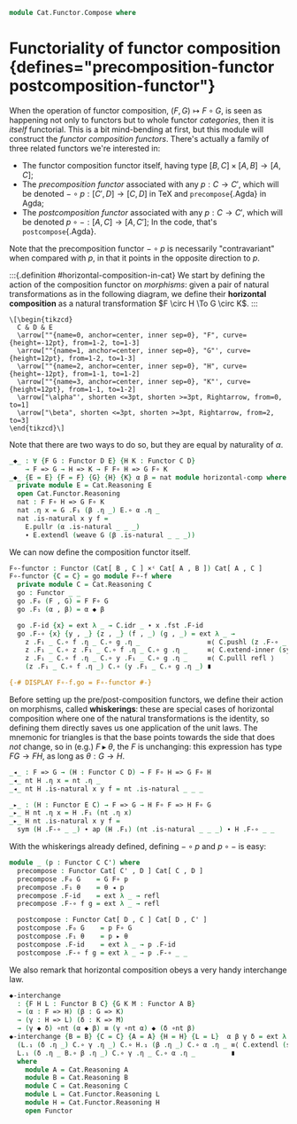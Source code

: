 <!--
```agda
open import Cat.Functor.Naturality
open import Cat.Instances.Product
open import Cat.Functor.Base
open import Cat.Prelude

import Cat.Functor.Reasoning
import Cat.Reasoning
import Cat.Morphism

open Functor
open _=>_
```
-->

```agda
module Cat.Functor.Compose where
```

# Functoriality of functor composition {defines="precomposition-functor postcomposition-functor"}

When the operation of functor composition, $(F, G) \mapsto F \circ G$,
is seen as happening not only to functors but to whole functor
_categories_, then it is _itself_ functorial. This is a bit mind-bending
at first, but this module will construct the _functor composition
functors_. There's actually a family of three related functors we're
interested in:

- The functor composition functor itself, having type $[B, C] \times [A,
B] \to [A,C]$;
- The _precomposition functor_ associated with any $p : C \to C'$, which
will be denoted $- \circ p : [C', D] \to [C,D]$ in TeX and `precompose`{.Agda} in Agda;
- The _postcomposition functor_ associated with any $p : C \to C'$,
which will be denoted $p \circ - : [A,C] \to [A,C']$; In the code, that's
`postcompose`{.Agda}.

Note that the precomposition functor $- \circ p$ is necessarily
"contravariant" when compared with $p$, in that it points in the
opposite direction to $p$.

<!--
```agda
private variable
  o ℓ : Level
  A B C C' D E : Precategory o ℓ
  F G H K L M : Functor C D
  α β γ : F => G
```
-->

:::{.definition #horizontal-composition-in-cat}
We start by defining the action of the composition functor on *morphisms*:
given a pair of natural transformations as in the following diagram, we
define their **horizontal composition** as a natural transformation
$F \circ H \To G \circ K$.
:::

~~~{.quiver}
\[\begin{tikzcd}
  C & D & E
  \arrow[""{name=0, anchor=center, inner sep=0}, "F", curve={height=-12pt}, from=1-2, to=1-3]
  \arrow[""{name=1, anchor=center, inner sep=0}, "G"', curve={height=12pt}, from=1-2, to=1-3]
  \arrow[""{name=2, anchor=center, inner sep=0}, "H", curve={height=-12pt}, from=1-1, to=1-2]
  \arrow[""{name=3, anchor=center, inner sep=0}, "K"', curve={height=12pt}, from=1-1, to=1-2]
  \arrow["\alpha"', shorten <=3pt, shorten >=3pt, Rightarrow, from=0, to=1]
  \arrow["\beta", shorten <=3pt, shorten >=3pt, Rightarrow, from=2, to=3]
\end{tikzcd}\]
~~~

Note that there are two ways to do so, but they are equal by naturality
of $\alpha$.

```agda
_◆_ : ∀ {F G : Functor D E} {H K : Functor C D}
    → F => G → H => K → F F∘ H => G F∘ K
_◆_ {E = E} {F = F} {G} {H} {K} α β = nat module horizontal-comp where
  private module E = Cat.Reasoning E
  open Cat.Functor.Reasoning
  nat : F F∘ H => G F∘ K
  nat .η x = G .F₁ (β .η _) E.∘ α .η _
  nat .is-natural x y f =
    E.pullr (α .is-natural _ _ _)
    ∙ E.extendl (weave G (β .is-natural _ _ _))
```

<!--
```agda
{-# DISPLAY horizontal-comp.nat f g = f ◆ g #-}
```
-->

We can now define the composition functor itself.

```agda
F∘-functor : Functor (Cat[ B , C ] ×ᶜ Cat[ A , B ]) Cat[ A , C ]
F∘-functor {C = C} = go module F∘-f where
  private module C = Cat.Reasoning C
  go : Functor _ _
  go .F₀ (F , G) = F F∘ G
  go .F₁ (α , β) = α ◆ β

  go .F-id {x} = ext λ _ → C.idr _ ∙ x .fst .F-id
  go .F-∘ {x} {y , _} {z , _} (f , _) (g , _) = ext λ _ →
    z .F₁ _ C.∘ f .η _ C.∘ g .η _                 ≡⟨ C.pushl (z .F-∘ _ _) ⟩
    z .F₁ _ C.∘ z .F₁ _ C.∘ f .η _ C.∘ g .η _     ≡⟨ C.extend-inner (sym (f .is-natural _ _ _)) ⟩
    z .F₁ _ C.∘ f .η _ C.∘ y .F₁ _ C.∘ g .η _     ≡⟨ C.pulll refl ⟩
    (z .F₁ _ C.∘ f .η _) C.∘ (y .F₁ _ C.∘ g .η _) ∎

{-# DISPLAY F∘-f.go = F∘-functor #-}
```

Before setting up the pre/post-composition functors, we define their
action on morphisms, called **whiskerings**: these are special cases
of horizontal composition where one of the natural transformations is
the identity, so defining them directly saves us one application of the
unit laws. The mnemonic for triangles is that the base
points towards the side that does _not_ change, so in (e.g.) $F
\blacktriangleright \theta$, the $F$ is unchanging: this expression has
type $FG \to FH$, as long as $\theta : G \to H$.

```agda
_◂_ : F => G → (H : Functor C D) → F F∘ H => G F∘ H
_◂_ nt H .η x = nt .η _
_◂_ nt H .is-natural x y f = nt .is-natural _ _ _

_▸_ : (H : Functor E C) → F => G → H F∘ F => H F∘ G
_▸_ H nt .η x = H .F₁ (nt .η x)
_▸_ H nt .is-natural x y f =
  sym (H .F-∘ _ _) ∙ ap (H .F₁) (nt .is-natural _ _ _) ∙ H .F-∘ _ _
```

With the whiskerings already defined, defining $- \circ p$ and $p \circ -$ is easy:

```agda
module _ (p : Functor C C') where
  precompose : Functor Cat[ C' , D ] Cat[ C , D ]
  precompose .F₀ G    = G F∘ p
  precompose .F₁ θ    = θ ◂ p
  precompose .F-id    = ext λ _ → refl
  precompose .F-∘ f g = ext λ _ → refl

  postcompose : Functor Cat[ D , C ] Cat[ D , C' ]
  postcompose .F₀ G    = p F∘ G
  postcompose .F₁ θ    = p ▸ θ
  postcompose .F-id    = ext λ _ → p .F-id
  postcompose .F-∘ f g = ext λ _ → p .F-∘ _ _
```

We also remark that horizontal composition obeys a very handy interchange
law.

```agda
◆-interchange
  : {F H L : Functor B C} {G K M : Functor A B}
  → (α : F => H) (β : G => K)
  → (γ : H => L) (δ : K => M)
  → (γ ◆ δ) ∘nt (α ◆ β) ≡ (γ ∘nt α) ◆ (δ ∘nt β)
◆-interchange {B = B} {C = C} {A = A} {H = H} {L = L}  α β γ δ = ext λ j →
  (L.₁ (δ .η _) C.∘ γ .η _) C.∘ H.₁ (β .η _) C.∘ α .η _ ≡⟨ C.extendl (sym (L.shuffler (sym (γ .is-natural _ _ _)))) ⟩
  L.₁ (δ .η _ B.∘ β .η _) C.∘ γ .η _ C.∘ α .η _         ∎
  where
    module A = Cat.Reasoning A
    module B = Cat.Reasoning B
    module C = Cat.Reasoning C
    module L = Cat.Functor.Reasoning L
    module H = Cat.Functor.Reasoning H
    open Functor
```


<!--
[TODO: Reed M, 13/02/2023] Add whiskering reasoning combinators!
-->

<!--
```agda
module _ {F G : Functor C D} where
  open Cat.Morphism
  open Cat.Functor.Reasoning

  _◂ni_ : F ≅ⁿ G → (H : Functor B C) → (F F∘ H) ≅ⁿ (G F∘ H)
  (α ◂ni H) = make-iso! _ (α .to ◂ H) (α .from ◂ H)
    (λ _ → α .invl ηₚ _)
    (λ _ → α .invr ηₚ _)

  _▸ni_ : (H : Functor D E) → F ≅ⁿ G → (H F∘ F) ≅ⁿ (H F∘ G)
  (H ▸ni α) = make-iso! _ (H ▸ α .to) (H ▸ α .from)
    (λ _ → annihilate H (α .invl ηₚ _))
    (λ _ → annihilate H (α .invr ηₚ _))
```
-->

<!--
```agda
◂-distribl : (α ∘nt β) ◂ H ≡ (α ◂ H) ∘nt (β ◂ H)
◂-distribl = ext λ _ → refl

▸-distribr : F ▸ (α ∘nt β) ≡ (F ▸ α) ∘nt (F ▸ β)
▸-distribr {F = F} = ext λ _ → F .F-∘ _ _

module _ where
  open Cat.Reasoning

  -- [TODO: Reed M, 14/03/2023] Extend the coherence machinery to handle natural
  -- isos.
  ni-assoc : {F : Functor D E} {G : Functor C D} {H : Functor B C}
         → (F F∘ G F∘ H) ≅ⁿ ((F F∘ G) F∘ H)
  ni-assoc {E = E} = to-natural-iso λ where
    .make-natural-iso.eta _ → E .id
    .make-natural-iso.inv _ → E .id
    .make-natural-iso.eta∘inv _ → E .idl _
    .make-natural-iso.inv∘eta _ → E .idl _
    .make-natural-iso.natural _ _ _ → E .idr _ ∙ sym (E .idl _)
```
-->
